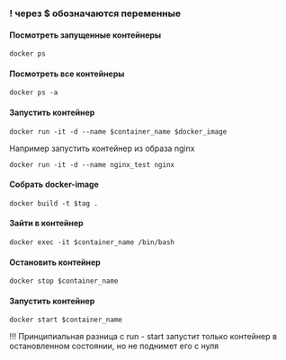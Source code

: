 ### ! через $ обозначаются переменные
#### Посмотреть запущенные контейнеры
```
docker ps
```
#### Посмотреть все контейнеры
```
docker ps -a
```
#### Запустить контейнер
```
docker run -it -d --name $container_name $docker_image
```
Например запустить контейнер из образа nginx
```
docker run -it -d --name nginx_test nginx
```
#### Собрать docker-image
```
docker build -t $tag .
```
#### Зайти в контейнер
```
docker exec -it $container_name /bin/bash
```
#### Остановить контейнер
```
docker stop $container_name
```
#### Запустить контейнер
```
docker start $container_name
```
!!! Принципиальная разница с run - start запустит только контейнер в остановленном состоянии, но не поднимет его с нуля
